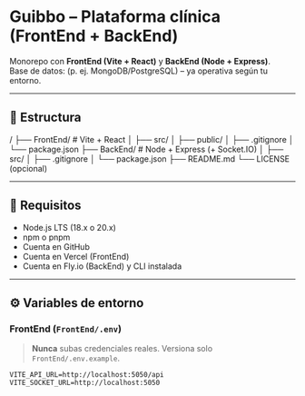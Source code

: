 # Guibbo – Plataforma clínica (FrontEnd + BackEnd)

Monorepo con **FrontEnd (Vite + React)** y **BackEnd (Node + Express)**.  
Base de datos: (p. ej. MongoDB/PostgreSQL) – ya operativa según tu entorno.

---

## 🧭 Estructura

/
├── FrontEnd/                # Vite + React
│   ├── src/
│   ├── public/
│   ├── .gitignore
│   └── package.json
├── BackEnd/                 # Node + Express (+ Socket.IO)
│   ├── src/
│   ├── .gitignore
│   └── package.json
├── README.md
└── LICENSE (opcional)

---

## 🔧 Requisitos

- Node.js LTS (18.x o 20.x)
- npm o pnpm
- Cuenta en GitHub
- Cuenta en Vercel (FrontEnd)
- Cuenta en Fly.io (BackEnd) y CLI instalada

---

## ⚙️ Variables de entorno

### FrontEnd (`FrontEnd/.env`)
> **Nunca** subas credenciales reales. Versiona solo `FrontEnd/.env.example`.

```env
VITE_API_URL=http://localhost:5050/api
VITE_SOCKET_URL=http://localhost:5050